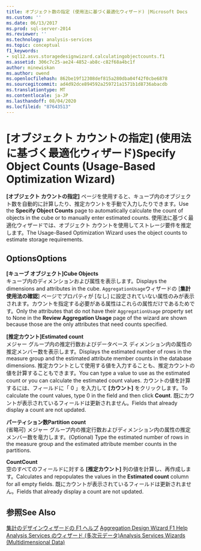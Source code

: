 ```yaml
---
title: オブジェクト数の指定 (使用法に基づく最適化ウィザード) |Microsoft Docs
ms.custom: ''
ms.date: 06/13/2017
ms.prod: sql-server-2014
ms.reviewer: ''
ms.technology: analysis-services
ms.topic: conceptual
f1_keywords:
- sql12.asvs.storagedesignwizard.calculatingobjectcounts.f1
ms.assetid: 306c7c25-ae24-4852-ab8c-c82f68a4bc1f
author: minewiskan
ms.author: owend
ms.openlocfilehash: 862be19f12308def815a280dba04f42f0cbe6878
ms.sourcegitcommit: ad4d92dce894592a259721a1571b1d8736abacdb
ms.translationtype: MT
ms.contentlocale: ja-JP
ms.lasthandoff: 08/04/2020
ms.locfileid: "87643513"
---
```

# <a name="specify-object-counts-usage-based-optimization-wizard"></a><span data-ttu-id="3ff23-102">[オブジェクト カウントの指定] (使用法に基づく最適化ウィザード)</span><span class="sxs-lookup"><span data-stu-id="3ff23-102">Specify Object Counts (Usage-Based Optimization Wizard)</span></span>
  <span data-ttu-id="3ff23-103">**[オブジェクト カウントの指定]** ページを使用すると、キューブ内のオブジェクト数を自動的に計算したり、推定カウントを手動で入力したりできます。</span><span class="sxs-lookup"><span data-stu-id="3ff23-103">Use the **Specify Object Counts** page to automatically calculate the count of objects in the cube or to manually enter estimated counts.</span></span> <span data-ttu-id="3ff23-104">使用法に基づく最適化ウィザードでは、オブジェクト カウントを使用してストレージ要件を推定します。</span><span class="sxs-lookup"><span data-stu-id="3ff23-104">The Usage-Based Optimization Wizard uses the object counts to estimate storage requirements.</span></span>  
  
## <a name="options"></a><span data-ttu-id="3ff23-105">Options</span><span class="sxs-lookup"><span data-stu-id="3ff23-105">Options</span></span>  
 <span data-ttu-id="3ff23-106">**[キューブ オブジェクト]**</span><span class="sxs-lookup"><span data-stu-id="3ff23-106">**Cube Objects**</span></span>  
 <span data-ttu-id="3ff23-107">キューブ内のディメンションおよび属性を表示します。</span><span class="sxs-lookup"><span data-stu-id="3ff23-107">Displays the dimensions and attributes in the cube.</span></span> <span data-ttu-id="3ff23-108">`AggregationUsage`ウィザードの [**集計使用法の確認**] ページでプロパティが [なし] に設定されていない属性のみが表示されます。カウントを指定する必要がある属性はこれらの属性だけであるためです。</span><span class="sxs-lookup"><span data-stu-id="3ff23-108">Only the attributes that do not have their `AggregationUsage` property set to None in the **Review Aggregation Usage** page of the wizard are shown because those are the only attributes that need counts specified.</span></span>  
  
 <span data-ttu-id="3ff23-109">**[推定カウント]**</span><span class="sxs-lookup"><span data-stu-id="3ff23-109">**Estimated count**</span></span>  
 <span data-ttu-id="3ff23-110">メジャー グループ内の推定行数およびデータベース ディメンション内の属性の推定メンバー数を表示します。</span><span class="sxs-lookup"><span data-stu-id="3ff23-110">Displays the estimated number of rows in the measure group and the estimated attribute member counts in the database dimensions.</span></span> <span data-ttu-id="3ff23-111">推定カウントとして使用する値を入力することも、推定カウントの値を計算することもできます。</span><span class="sxs-lookup"><span data-stu-id="3ff23-111">You can type a value to use as the estimated count or you can calculate the estimated count values.</span></span> <span data-ttu-id="3ff23-112">カウントの値を計算するには、フィールドに「 0 」を入力して **[カウント]** をクリックします。</span><span class="sxs-lookup"><span data-stu-id="3ff23-112">To calculate the count values, type 0 in the field and then click **Count**.</span></span> <span data-ttu-id="3ff23-113">既にカウントが表示されているフィールドは更新されません。</span><span class="sxs-lookup"><span data-stu-id="3ff23-113">Fields that already display a count are not updated.</span></span>  
  
 <span data-ttu-id="3ff23-114">**パーティション数**</span><span class="sxs-lookup"><span data-stu-id="3ff23-114">**Partition count**</span></span>  
 <span data-ttu-id="3ff23-115">(省略可) メジャー グループ内の推定行数およびディメンション内の属性の推定メンバー数を竜力します。</span><span class="sxs-lookup"><span data-stu-id="3ff23-115">(Optional) Type the estimated number of rows in the measure group and the estimated attribute member counts in the partitions.</span></span>  
  
 <span data-ttu-id="3ff23-116">**Count**</span><span class="sxs-lookup"><span data-stu-id="3ff23-116">**Count**</span></span>  
 <span data-ttu-id="3ff23-117">空のすべてのフィールドに対する **[推定カウント]** 列の値を計算し、再作成します。</span><span class="sxs-lookup"><span data-stu-id="3ff23-117">Calculates and repopulates the values in the **Estimated count** column for all empty fields.</span></span> <span data-ttu-id="3ff23-118">既にカウントが表示されているフィールドは更新されません。</span><span class="sxs-lookup"><span data-stu-id="3ff23-118">Fields that already display a count are not updated.</span></span>  
  
## <a name="see-also"></a><span data-ttu-id="3ff23-119">参照</span><span class="sxs-lookup"><span data-stu-id="3ff23-119">See Also</span></span>  
 <span data-ttu-id="3ff23-120">[集計のデザインウィザードの F1 ヘルプ](aggregation-design-wizard-f1-help.md) </span><span class="sxs-lookup"><span data-stu-id="3ff23-120">[Aggregation Design Wizard F1 Help](aggregation-design-wizard-f1-help.md) </span></span>  
 [<span data-ttu-id="3ff23-121">Analysis Services のウィザード &#40;多次元データ&#41;</span><span class="sxs-lookup"><span data-stu-id="3ff23-121">Analysis Services Wizards &#40;Multidimensional Data&#41;</span></span>](analysis-services-wizards-multidimensional-data.md)  
  
  

